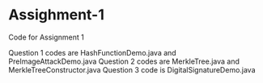# Assighment-1
Code for Assignment 1

Question 1 codes are HashFunctionDemo.java and PreImageAttackDemo.java
Question 2 codes are MerkleTree.java and MerkleTreeConstructor.java
Question 3 code is DigitalSignatureDemo.java
